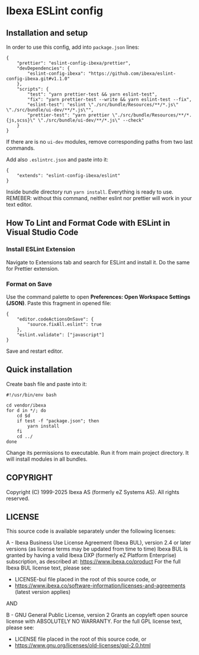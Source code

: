 # Ibexa ESLint config

## Installation and setup
In order to use this config, add into `package.json` lines:
```
{
    "prettier": "eslint-config-ibexa/prettier",
    "devDependencies": {
        "eslint-config-ibexa": "https://github.com/ibexa/eslint-config-ibexa.git#v1.1.0"
    },
    "scripts": {
        "test": "yarn prettier-test && yarn eslint-test",
        "fix": "yarn prettier-test --write && yarn eslint-test --fix",
        "eslint-test": "eslint \"./src/bundle/Resources/**/*.js\" \"./src/bundle/ui-dev/**/*.js\"",
        "prettier-test": "yarn prettier \"./src/bundle/Resources/**/*.{js,scss}\" \"./src/bundle/ui-dev/**/*.js\" --check"
    }
}

```
If there are is no `ui-dev` modules, remove corresponding paths from two last commands.

Add also `.eslintrc.json` and paste into it:
```
{
    "extends": "eslint-config-ibexa/eslint"
}
```

Inside bundle directory run `yarn install`. Everything is ready to use.
REMEBER: without this command, neither eslint nor prettier will work in your text editor.

## How To Lint and Format Code with ESLint in Visual Studio Code

### Install ESLint Extension
Navigate to Extensions tab and search for ESLint and install it. Do the same for Prettier extension.

### Format on Save
Use the command palette to open **Preferences: Open Workspace Settings (JSON)**. Paste this fragment in opened file:
```
{
    "editor.codeActionsOnSave": {
        "source.fixAll.eslint": true
    },
    "eslint.validate": ["javascript"]
}
```
Save and restart editor.

## Quick installation
Create bash file and paste into it:
```
#!/usr/bin/env bash

cd vendor/ibexa
for d in */; do
    cd $d
    if test -f "package.json"; then
        yarn install
    fi
    cd ../
done
```
Change its permissions to executable. Run it from main project directory.
It will install modules in all bundles.

## COPYRIGHT
Copyright (C) 1999-2025 Ibexa AS (formerly eZ Systems AS). All rights reserved.

## LICENSE
This source code is available separately under the following licenses:

A - Ibexa Business Use License Agreement (Ibexa BUL),
version 2.4 or later versions (as license terms may be updated from time to time)
Ibexa BUL is granted by having a valid Ibexa DXP (formerly eZ Platform Enterprise) subscription,
as described at: https://www.ibexa.co/product
For the full Ibexa BUL license text, please see:
- LICENSE-bul file placed in the root of this source code, or
- https://www.ibexa.co/software-information/licenses-and-agreements (latest version applies)

AND

B - GNU General Public License, version 2
Grants an copyleft open source license with ABSOLUTELY NO WARRANTY. For the full GPL license text, please see:
- LICENSE file placed in the root of this source code, or
- https://www.gnu.org/licenses/old-licenses/gpl-2.0.html
